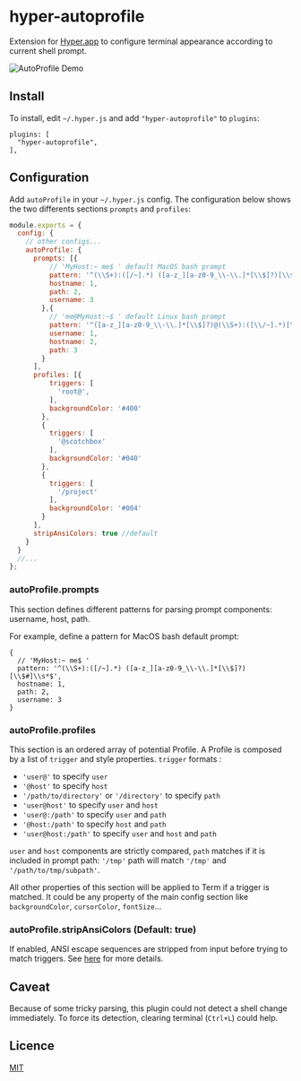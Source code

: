 # hyper-autoprofile
Extension for [Hyper.app](https://hyper.is) to configure terminal appearance according to current shell prompt.

![AutoProfile Demo](https://cloud.githubusercontent.com/assets/4137761/21533214/9028bf06-cd58-11e6-9086-2546a7f5563b.gif)

## Install

To install, edit `~/.hyper.js` and add `"hyper-autoprofile"` to `plugins`:

```
plugins: [
  "hyper-autoprofile",
], 
```
## Configuration
Add `autoProfile` in your `~/.hyper.js` config.
The configuration below shows the two differents sections `prompts` and `profiles`:

```js
module.exports = {
  config: {
    // other configs...
    autoProfile: {
      prompts: [{
          // 'MyHost:~ me$ ' default MacOS bash prompt
          pattern: '^(\\S+):([/~].*) ([a-z_][a-z0-9_\\-\\.]*[\\$]?)[\\$#]\\s*$',
          hostname: 1,
          path: 2,
          username: 3
        },{
          // 'me@MyHost:~$ ' default Linux bash prompt
          pattern: '^([a-z_][a-z0-9_\\-\\.]*[\\$]?)@(\\S+):([\\/~].*)[\\$#]\\s*$',
          username: 1,
          hostname: 2,
          path: 3
        }
      ],
      profiles: [{
          triggers: [
            'root@',
          ],
          backgroundColor: '#400'
        },
        {
          triggers: [
            '@scotchbox'
          ],
          backgroundColor: '#040'
        },
        {
          triggers: [
            '/project'
          ],
          backgroundColor: '#004'
        }
      ],
      stripAnsiColors: true //default
    }
  }
  //...
};
```
### autoProfile.prompts

This section defines different patterns for parsing prompt components: username, host, path.

For example, define a pattern for MacOS bash default prompt:
```
{
  // 'MyHost:~ me$ '
  pattern: '^(\\S+):([/~].*) ([a-z_][a-z0-9_\\-\\.]*[\\$]?)[\\$#]\\s*$',
  hostname: 1,
  path: 2,
  username: 3
}
```

### autoProfile.profiles

This section is an ordered array of potential Profile. A Profile is composed by a list of `trigger` and style properties.
`trigger` formats :
* `'user@'` to specify `user`
* `'@host'` to specify `host`
* `'/path/to/directory'` or `'/directory'` to specify `path`
* `'user@host'` to specify `user` and `host`
* `'user@:/path'` to specify `user` and `path`
* `'@host:/path'` to specify `host` and `path`
* `'user@host:/path'` to specify `user` and `host` and `path`

`user` and `host` components are strictly compared, `path` matches if it is included in prompt path: `'/tmp'` path will match `'/tmp'` and `'/path/to/tmp/subpath'`.

All other properties of this section will be applied to Term if a trigger is matched. It could be any property of the main config section like `backgroundColor`, `cursorColor`, `fontSize`...

### autoProfile.stripAnsiColors (Default: true)
If enabled, ANSI escape sequences are stripped from input before trying to match triggers.
See [here](http://ascii-table.com/ansi-escape-sequences.php) for more details.

## Caveat

Because of some tricky parsing, this plugin could not detect a shell change immediately. To force its detection, clearing terminal (`Ctrl+L`) could help.

## Licence

[MIT](LICENSE.md)
